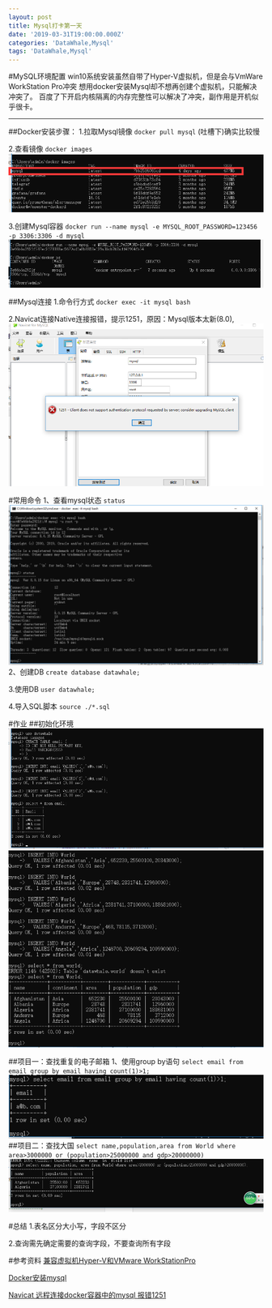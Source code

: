 ```yaml
---
layout: post
title: Mysql打卡第一天
date: '2019-03-31T19:00:00.000Z'
categories: 'DataWhale,Mysql'
tags: 'DataWhale,Mysql'
---
```

#MySQL环境配置
	win10系统安装虽然自带了Hyper-V虚拟机，但是会与VmWare WorkStation Pro冲突
	想用docker安装Mysql却不想再创建个虚拟机，只能解决冲突了。
	百度了下开启内核隔离的内存完整性可以解决了冲突，副作用是开机似乎很卡。
***

##Docker安装步骤：
1.拉取Mysql镜像 `docker pull mysql`
    (吐槽下)确实比较慢

2.查看镜像 `docker images`
![](/static/img/20190331/01.png)

3.创建Mysql容器 `docker run --name mysql -e MYSQL_ROOT_PASSWORD=123456 -p 3306:3306 -d mysql`
![](/static/img/20190331/02.png)

##Mysql连接
1.命令行方式 `docker exec -it mysql bash`

2.Navicat连接Native连接报错，提示1251，原因：Mysql版本太新(8.0),
![](/static/img/20190331/03.png)


#常用命令
1、查看mysql状态 `status`
    ![](/static/img/20190331/04.png)
2、创建DB `create database datawhale;`

3.使用DB `user datawhale;`

4.导入SQL脚本 `source ./*.sql`




#作业
##初始化环境
![](../static/img/20190331/07.png)
![](../static/img/20190331/08.png)

##项目一：查找重复的电子邮箱
    1、使用group by语句
    `select email from email group by email having count(1)>1;`
![](../static/img/20190331/09.png)
##项目二：查找大国
    `select name,population,area
    from World
    where area>3000000 or (population>25000000 and gdp>20000000)`
![](../static/img/20190331/10.png)

#总结
1.表名区分大小写，字段不区分

2.查询需先确定需要的查询字段，不要查询所有字段

#参考资料
[兼容虚拟机Hyper-V和VMware WorkStationPro](https://blog.csdn.net/weixin_42453659/article/details/81172770)

[Docker安装mysql](https://www.cnblogs.com/pwc1996/p/5425234.html)

[Navicat 远程连接docker容器中的mysql 报错1251](https://blog.csdn.net/sinat_38345188/article/details/80838098)